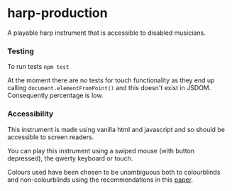 # harp-production

A playable harp instrument that is accessible to disabled musicians.

### Testing

To run tests `npm test`

At the moment there are no tests for touch functionality as they end up calling `document.elementFromPoint()` and this doesn't exist in JSDOM. Consequently percentage is low.

### Accessibility

This instrument is made using vanilla html and javascript and so should be accessible to screen readers.

You can play this instrument using a swiped mouse (with button depressed), the qwerty keyboard or touch.

Colours used have been chosen to be unambiguous both to colourblinds and non-colourblinds using the recommendations in this [paper](https://jfly.uni-koeln.de/color/).

###
